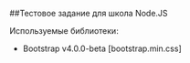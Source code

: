 ##Тестовое задание для школа Node.JS

Используемые библиотеки:
- Bootstrap v4.0.0-beta [bootstrap.min.css]

